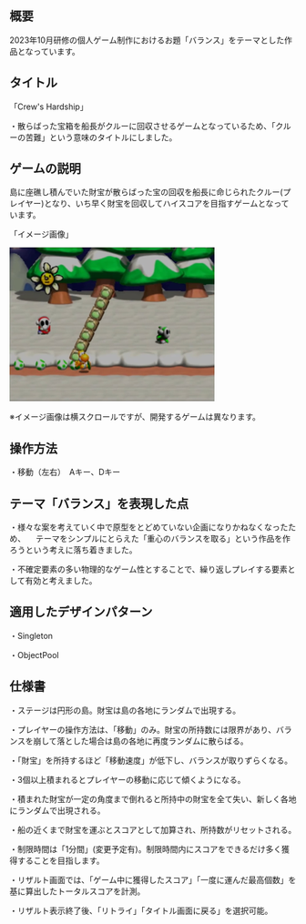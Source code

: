 ## 概要
2023年10月研修の個人ゲーム制作におけるお題「バランス」をテーマとした作品となっています。

## タイトル
「Crew's Hardship」

・散らばった宝箱を船長がクルーに回収させるゲームとなっているため、「クルーの苦難」という意味のタイトルにしました。

## ゲームの説明
島に座礁し積んでいた財宝が散らばった宝の回収を船長に命じられたクルー(プレイヤー)となり、いち早く財宝を回収してハイスコアを目指すゲームとなっています。

「イメージ画像」

<img src="./SS/スクリーンショット 2023-10-04 134559.jpg" width="px480" height="270px"></img>

※イメージ画像は横スクロールですが、開発するゲームは異なります。

## 操作方法
・移動（左右）　Aキー、Dキー

## テーマ「バランス」を表現した点
・様々な案を考えていく中で原型をとどめていない企画になりかねなくなったため、
　テーマをシンプルにとらえた「重心のバランスを取る」という作品を作ろうという考えに落ち着きました。

・不確定要素の多い物理的なゲーム性とすることで、繰り返しプレイする要素として有効と考えました。

## 適用したデザインパターン

・Singleton

・ObjectPool

## 仕様書
・ステージは円形の島。財宝は島の各地にランダムで出現する。

・プレイヤーの操作方法は、「移動」のみ。財宝の所持数には限界があり、バランスを崩して落とした場合は島の各地に再度ランダムに散らばる。

・「財宝」を所持するほど「移動速度」が低下し、バランスが取りずらくなる。

・3個以上積まれるとプレイヤーの移動に応じて傾くようになる。

・積まれた財宝が一定の角度まで倒れると所持中の財宝を全て失い、新しく各地にランダムで出現される。

・船の近くまで財宝を運ぶとスコアとして加算され、所持数がリセットされる。

・制限時間は「1分間」(変更予定有)。制限時間内にスコアをできるだけ多く獲得することを目指します。

・リザルト画面では、「ゲーム中に獲得したスコア」「一度に運んだ最高個数」を基に算出したトータルスコアを計測。

・リザルト表示終了後、「リトライ」「タイトル画面に戻る」を選択可能。
